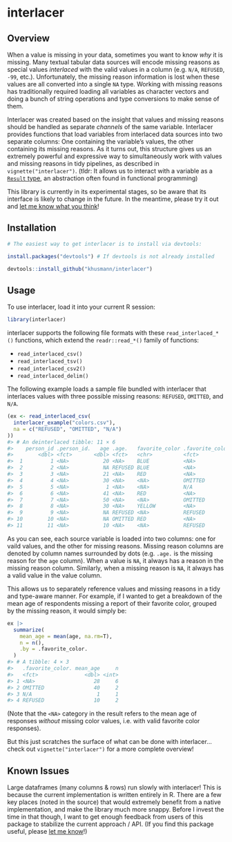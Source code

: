 
<!-- README.md is generated from README.Rmd. Please edit that file -->

# interlacer

## Overview

When a value is missing in your data, sometimes you want to know *why*
it is missing. Many textual tabular data sources will encode missing
reasons as special values *interlaced* with the valid values in a column
(e.g. `N/A`, `REFUSED`, `-99`, etc.). Unfortunately, the missing reason
information is lost when these values are all converted into a single
`NA` type. Working with missing reasons has traditionally required
loading all variables as character vectors and doing a bunch of string
operations and type conversions to make sense of them.

Interlacer was created based on the insight that values and missing
reasons should be handled as separate *channels* of the same variable.
Interlacer provides functions that load variables from interlaced data
sources into two separate columns: One containing the variable’s values,
the other containing its missing reasons. As it turns out, this
structure gives us an extremely powerful and expressive way to
simultaneously work with values and missing reasons in tidy pipelines,
as described in `vignette("interlacer")`. (tldr: It allows us to
interact with a variable as a [`Result`
type](https://en.wikipedia.org/wiki/Result_type), an abstraction often
found in functional programming)

This library is currently in its experimental stages, so be aware that
its interface is likely to change in the future. In the meantime, please
try it out and [let me know what you
think](https://github.com/khusmann/interlacer/discussions)!

## Installation

``` r
# The easiest way to get interlacer is to install via devtools:

install.packages("devtools") # If devtools is not already installed

devtools::install_github("khusmann/interlacer")
```

## Usage

To use interlacer, load it into your current R session:

``` r
library(interlacer)
```

interlacer supports the following file formats with these
`read_interlaced_*()` functions, which extend the `readr::read_*()`
family of functions:

- `read_interlaced_csv()`
- `read_interlaced_tsv()`
- `read_interlaced_csv2()`
- `read_interlaced_delim()`

The following example loads a sample file bundled with interlacer that
interlaces values with three possible missing reasons: `REFUSED`,
`OMITTED`, and `N/A`.

``` r
(ex <- read_interlaced_csv(
  interlacer_example("colors.csv"),
  na = c("REFUSED", "OMITTED", "N/A")
))
#> # An deinterlaced tibble: 11 × 6
#>    person_id .person_id.   age .age.   favorite_color .favorite_color.
#>        <dbl> <fct>       <dbl> <fct>   <chr>          <fct>           
#>  1         1 <NA>           20 <NA>    BLUE           <NA>            
#>  2         2 <NA>           NA REFUSED BLUE           <NA>            
#>  3         3 <NA>           21 <NA>    RED            <NA>            
#>  4         4 <NA>           30 <NA>    <NA>           OMITTED         
#>  5         5 <NA>            1 <NA>    <NA>           N/A             
#>  6         6 <NA>           41 <NA>    RED            <NA>            
#>  7         7 <NA>           50 <NA>    <NA>           OMITTED         
#>  8         8 <NA>           30 <NA>    YELLOW         <NA>            
#>  9         9 <NA>           NA REFUSED <NA>           REFUSED         
#> 10        10 <NA>           NA OMITTED RED            <NA>            
#> 11        11 <NA>           10 <NA>    <NA>           REFUSED
```

As you can see, each source variable is loaded into two columns: one for
vaild values, and the other for missing reasons. Missing reason columns
are denoted by column names surrounded by dots (e.g. `.age.` is the
missing reason for the `age` column). When a value is `NA`, it always
has a reason in the missing reason column. Similarly, when a missing
reason is `NA`, it always has a valid value in the value column.

This allows us to separately reference values and missing reasons in a
tidy and type-aware manner. For example, if I wanted to get a breakdown
of the mean age of respondents missing a report of their favorite color,
grouped by the missing reason, it would simply be:

``` r
ex |>
  summarize(
    mean_age = mean(age, na.rm=T),
    n = n(),
    .by = .favorite_color.
  )
#> # A tibble: 4 × 3
#>   .favorite_color. mean_age     n
#>   <fct>               <dbl> <int>
#> 1 <NA>                   28     6
#> 2 OMITTED                40     2
#> 3 N/A                     1     1
#> 4 REFUSED                10     2
```

(Note that the `<NA>` category in the result refers to the mean age of
responses *without* missing color values, i.e. with valid favorite color
responses).

But this just scratches the surface of what can be done with interlacer…
check out `vignette("interlacer")` for a more complete overview!

## Known Issues

Large dataframes (many columns & rows) run slowly with interlacer! This
is because the current implementation is written entirely in R. There
are a few key places (noted in the source) that would extremely benefit
from a native implementation, and make the library much more snappy.
Before I invest the time in that though, I want to get enough feedback
from users of this package to stabilize the current approach / API. (If
you find this package useful, please [let me
know](https://github.com/khusmann/interlacer/discussions)!)
